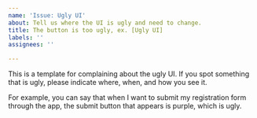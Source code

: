 ```yaml
---
name: 'Issue: Ugly UI'
about: Tell us where the UI is ugly and need to change.
title: The button is too ugly, ex. [Ugly UI]
labels: ''
assignees: ''

---
```


This is a template for complaining about the ugly UI. If you spot something that is ugly, please indicate where, when, and how you see it.

For example, you can say that when I want to submit my registration form through the app, the submit button that appears is purple, which is ugly.
